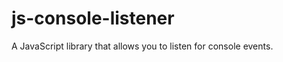 js-console-listener
===================

A JavaScript library that allows you to listen for console events.
